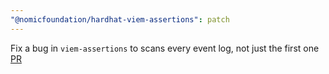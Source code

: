 ```yaml
---
"@nomicfoundation/hardhat-viem-assertions": patch
---
```


Fix a bug in `viem-assertions` to scans every event log, not just the first one [PR](https://github.com/NomicFoundation/hardhat/pull/6787)

